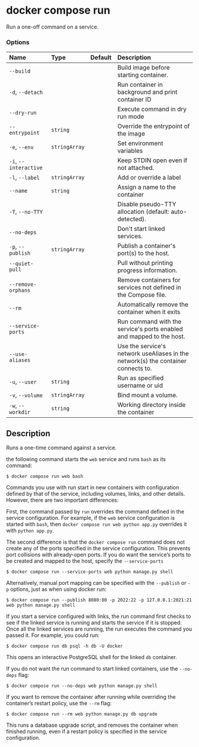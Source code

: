# docker compose run

<!---MARKER_GEN_START-->
Run a one-off command on a service.

### Options

| Name                  | Type          | Default | Description                                                                       |
|:----------------------|:--------------|:--------|:----------------------------------------------------------------------------------|
| `--build`             |               |         | Build image before starting container.                                            |
| `-d`, `--detach`      |               |         | Run container in background and print container ID                                |
| `--dry-run`           |               |         | Execute command in dry run mode                                                   |
| `--entrypoint`        | `string`      |         | Override the entrypoint of the image                                              |
| `-e`, `--env`         | `stringArray` |         | Set environment variables                                                         |
| `-i`, `--interactive` |               |         | Keep STDIN open even if not attached.                                             |
| `-l`, `--label`       | `stringArray` |         | Add or override a label                                                           |
| `--name`              | `string`      |         | Assign a name to the container                                                    |
| `-T`, `--no-TTY`      |               |         | Disable pseudo-TTY allocation (default: auto-detected).                           |
| `--no-deps`           |               |         | Don't start linked services.                                                      |
| `-p`, `--publish`     | `stringArray` |         | Publish a container's port(s) to the host.                                        |
| `--quiet-pull`        |               |         | Pull without printing progress information.                                       |
| `--remove-orphans`    |               |         | Remove containers for services not defined in the Compose file.                   |
| `--rm`                |               |         | Automatically remove the container when it exits                                  |
| `--service-ports`     |               |         | Run command with the service's ports enabled and mapped to the host.              |
| `--use-aliases`       |               |         | Use the service's network useAliases in the network(s) the container connects to. |
| `-u`, `--user`        | `string`      |         | Run as specified username or uid                                                  |
| `-v`, `--volume`      | `stringArray` |         | Bind mount a volume.                                                              |
| `-w`, `--workdir`     | `string`      |         | Working directory inside the container                                            |


<!---MARKER_GEN_END-->

## Description

Runs a one-time command against a service.

the following command starts the `web` service and runs `bash` as its command:

```console
$ docker compose run web bash
```

Commands you use with run start in new containers with configuration defined by that of the service,
including volumes, links, and other details. However, there are two important differences:

First, the command passed by `run` overrides the command defined in the service configuration. For example, if the
`web` service configuration is started with `bash`, then `docker compose run web python app.py` overrides it with
`python app.py`.

The second difference is that the `docker compose run` command does not create any of the ports specified in the
service configuration. This prevents port collisions with already-open ports. If you do want the service’s ports
to be created and mapped to the host, specify the `--service-ports`

```console
$ docker compose run --service-ports web python manage.py shell
```

Alternatively, manual port mapping can be specified with the `--publish` or `-p` options, just as when using docker run:

```console
$ docker compose run --publish 8080:80 -p 2022:22 -p 127.0.0.1:2021:21 web python manage.py shell
```

If you start a service configured with links, the run command first checks to see if the linked service is running
and starts the service if it is stopped. Once all the linked services are running, the run executes the command you
passed it. For example, you could run:

```console
$ docker compose run db psql -h db -U docker
```

This opens an interactive PostgreSQL shell for the linked `db` container.

If you do not want the run command to start linked containers, use the `--no-deps` flag:

```console
$ docker compose run --no-deps web python manage.py shell
```

If you want to remove the container after running while overriding the container’s restart policy, use the `--rm` flag:

```console
$ docker compose run --rm web python manage.py db upgrade
```

This runs a database upgrade script, and removes the container when finished running, even if a restart policy is
specified in the service configuration.
